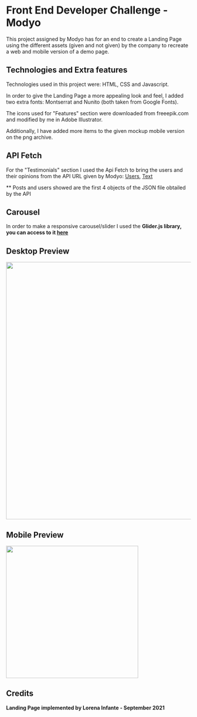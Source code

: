 # Front End Developer Challenge - Modyo

This project assigned by Modyo has for an end to create a Landing Page using the different assets (given and not given) by the company to recreate a web and mobile version of a demo page.

## Technologies and Extra features

Technologies used in this project were: HTML, CSS and Javascript.

In order to give the Landing Page a more appealing look and feel, I added two extra fonts: Montserrat and Nunito (both taken from Google Fonts).

The icons used for "Features" section were downloaded from freeepik.com and modified by me in Adobe Illustrator.

Additionally, I have added more items to the given mockup mobile version on the png archive.

## API Fetch

For the "Testimonials" section I used the Api Fetch to bring the users and their opinions from the API URL given by Modyo: 
<a href="https://jsonplaceholder.typicode.com/users">Users</a>,
<a href="https://jsonplaceholder.typicode.com/posts">Text</a>


** Posts and users showed are the first 4 objects of the JSON file obtailed by the API
## Carousel
In order to make a responsive carousel/slider I used the <b>Glider.js<b> library, you can access to it <a href="https://nickpiscitelli.github.io/Glider.js/">here</a>


## Desktop Preview

<img width="700px"  src="./mockups/fed-test-template.png" />

## Mobile Preview

<img width="360px" src="./mockups/mockup-mobile-Lorena-01.jpg" />

## Credits

Landing Page implemented by Lorena Infante - September 2021
 
